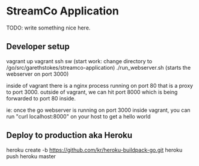 # StreamCo Application

TODO: write something nice here.

## Developer setup

vagrant up
vagrant ssh
sw (start work: change directory to /go/src/garethstokes/streamco-application)
./run_webserver.sh (starts the webserver on port 3000)

inside of vagrant there is a nginx process running on port 80 that is a proxy to port 3000. 
outside of vagrant, we can hit port 8000 which is being forwarded to port 80 inside. 

ie: once the go webserver is running on port 3000 inside vagrant, 
you can run "curl localhost:8000" on your host to get a hello world

## Deploy to production aka Heroku

heroku create -b https://github.com/kr/heroku-buildpack-go.git
heroku push heroku master
